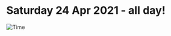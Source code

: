 # Saturday 24 Apr 2021 - all day!
![Time](https://github.com/rich-ctm/today/workflows/Time/badge.svg)
